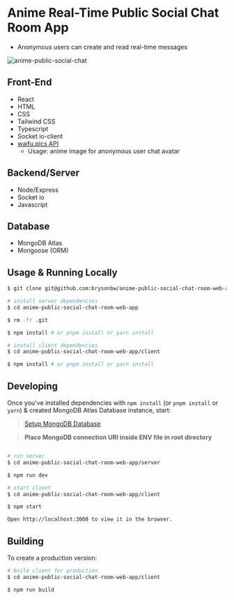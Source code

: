 # Anime Real-Time Public Social Chat Room App
- Anonymous users can create and read real-time messages

![anime-public-social-chat](https://res.cloudinary.com/ddlhtsgmp/image/upload/v1657424597/anime-social-chat_tuggaw.png)

## Front-End
- React
- HTML
- CSS
- Tailwind CSS
- Typescript
- Socket io-client
- [waifu.pics API](https://waifu.pics/docs)
  - Usage: anime image for anonymous user chat avatar

## Backend/Server
- Node/Express
- Socket io
- Javascript

## Database
- MongoDB Atlas
- Mongoose (ORM)

## Usage & Running Locally 

```bash
$ git clone git@github.com:brysonbw/anime-public-social-chat-room-web-app.git

# install server dependencies
$ cd anime-public-social-chat-room-web-app

$ rm -fr .git

$ npm install # or pnpm install or yarn install

# install client dependencies
$ cd anime-public-social-chat-room-web-app/client

$ npm install # or pnpm install or yarn install

```

## Developing

Once you've installed dependencies with `npm install` (or `pnpm install` or `yarn`) & created MongoDB Atlas Database instance, start:

> [Setup MongoDB Database](https://developer.mozilla.org/en-US/docs/Learn/Server-side/Express_Nodejs/mongoose#setting_up_the_mongodb_database) 

> <strong>Place MongoDB connection URI inside ENV file in root directory</strong>


```bash

# run server
$ cd anime-public-social-chat-room-web-app/server

$ npm run dev

# start client
$ cd anime-public-social-chat-room-web-app/client

$ npm start

Open http://localhost:3000 to view it in the browser.
```

## Building

To create a production version:

```bash
# build client for production
$ cd anime-public-social-chat-room-web-app/client

$ npm run build
```
